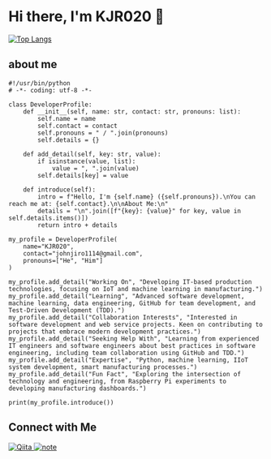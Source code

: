 <h1>Hi there, I'm KJR020 👋</h1>

<!-- <p align="center">
  <a href="https://github.com/KJR020">
    <img src="https://github-readme-stats.vercel.app/api?username=KJR020&show_icons=true&theme=onedark" alt="KJR020's GitHub Stats">
  </a>
</p> -->

<p align="left">
  <a href="https://github.com/KJR020">
    <img src="https://github-readme-stats.vercel.app/api/top-langs/?username=KJR020&theme=onedark" alt="Top Langs">
  </a>
</p>

## about me
```
#!/usr/bin/python
# -*- coding: utf-8 -*-

class DeveloperProfile:
    def __init__(self, name: str, contact: str, pronouns: list):
        self.name = name
        self.contact = contact
        self.pronouns = " / ".join(pronouns)  
        self.details = {}

    def add_detail(self, key: str, value):
        if isinstance(value, list):
            value = ", ".join(value)
        self.details[key] = value

    def introduce(self):
        intro = f"Hello, I'm {self.name} ({self.pronouns}).\nYou can reach me at: {self.contact}.\n\nAbout Me:\n"
        details = "\n".join([f"{key}: {value}" for key, value in self.details.items()])
        return intro + details

my_profile = DeveloperProfile(
    name="KJR020",
    contact="johnjiro1114@gmail.com",
    pronouns=["He", "Him"]
)

my_profile.add_detail("Working On", "Developing IT-based production technologies, focusing on IoT and machine learning in manufacturing.")
my_profile.add_detail("Learning", "Advanced software development, machine learning, data engineering, GitHub for team development, and Test-Driven Development (TDD).")
my_profile.add_detail("Collaboration Interests", "Interested in software development and web service projects. Keen on contributing to projects that embrace modern development practices.")
my_profile.add_detail("Seeking Help With", "Learning from experienced IT engineers and software engineers about best practices in software engineering, including team collaboration using GitHub and TDD.")
my_profile.add_detail("Expertise", "Python, machine learning, IIoT system development, smart manufacturing processes.")
my_profile.add_detail("Fun Fact", "Exploring the intersection of technology and engineering, from Raspberry Pi experiments to developing manufacturing dashboards.")

print(my_profile.introduce())

```


## Connect with Me

<p align="left">
  <a href="https://qiita.com/Jirox">
    <img alt="Qiita" src="https://img.shields.io/badge/-Qiita-55C500?style=flat-square&logo=qiita&logoColor=white" />
  </a>
  <a href="https://note.com/jirox">
    <img alt="note" src="https://img.shields.io/badge/-note-41C9B4?style=flat-square&logo=note&logoColor=white" />
  </a>
</p>

<!-- ## Technologies & Tools


## Recent Blog Posts -->

